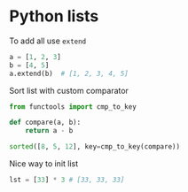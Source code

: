 # Python lists

To add all use `extend`
```python
a = [1, 2, 3]
b = [4, 5]
a.extend(b)  # [1, 2, 3, 4, 5]
```

Sort list with custom comparator
```python
from functools import cmp_to_key

def compare(a, b):
    return a - b

sorted([8, 5, 12], key=cmp_to_key(compare))
````

Nice way to init list
```python
lst = [33] * 3 # [33, 33, 33]
```

